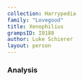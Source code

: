 ```yaml
---
collection: Harrypedia
family: "Lovegood"
title: Xenophilius
grampsID: I0188
author: Luke Schierer
layout: person
---
```


### Analysis

